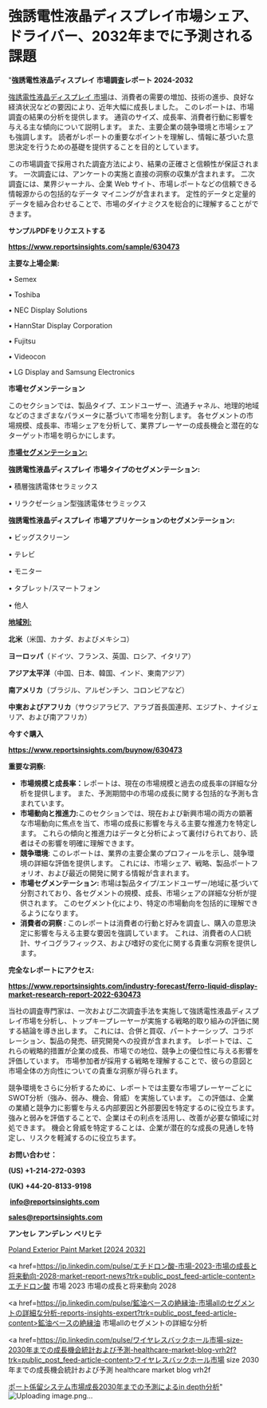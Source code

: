 # 強誘電性液晶ディスプレイ市場シェア、ドライバー、2032年までに予測される課題

"<strong>強誘電性液晶ディスプレイ 市場調査レポート 2024-2032</strong>

<a href=https://www.reportsinsights.com/sample/630473>強誘電性液晶ディスプレイ 市場</a>は、消費者の需要の増加、技術の進歩、良好な経済状況などの要因により、近年大幅に成長しました。 このレポートは、市場調査の結果の分析を提供します。 通貨のサイズ、成長率、消費者行動に影響を与える主な傾向について説明します。 また、主要企業の競争環境と市場シェアも強調します。 読者がレポートの重要なポイントを理解し、情報に基づいた意思決定を行うための基礎を提供することを目的としています。

この市場調査で採用された調査方法により、結果の正確さと信頼性が保証されます。 一次調査には、アンケートの実施と直接の洞察の収集が含まれます。 二次調査には、業界ジャーナル、企業 Web サイト、市場レポートなどの信頼できる情報源からの包括的なデータ マイニングが含まれます。 定性的データと定量的データを組み合わせることで、市場のダイナミクスを総合的に理解することができます。

<strong><b>サンプルPDFをリクエストする</b></strong>

<a href=https://www.reportsinsights.com/sample/630473><strong><u>https://www.reportsinsights.com/sample/630473</u></strong></a>

<strong>主要な上場企業:</strong>

• Semex

• Toshiba

• NEC Display Solutions

• HannStar Display Corporation

• Fujitsu

• Videocon

• LG Display and Samsung Electronics

<strong>市場セグメンテーション</strong>

このセクションでは、製品タイプ、エンドユーザー、流通チャネル、地理的地域などのさまざまなパラメータに基づいて市場を分割します。 各セグメントの市場規模、成長率、市場シェアを分析して、業界プレーヤーの成長機会と潜在的なターゲット市場を明らかにします。

<strong><u>市場セグメンテーション</u></strong><strong><u>:</u></strong>

<strong>強誘電性液晶ディスプレイ 市場タイプのセグメンテーション:</strong>

• 積層強誘電体セラミックス

• リラクゼーション型強誘電体セラミックス

<strong>強誘電性液晶ディスプレイ 市場アプリケーションのセグメンテーション:</strong>

• ビッグスクリーン

• テレビ

• モニター

• タブレット/スマートフォン

• 他人

<strong><u>地域別</u></strong><strong><u>:</u></strong>

<strong>北米</strong>（米国、カナダ、およびメキシコ）

<strong>ヨーロッパ</strong>（ドイツ、フランス、英国、ロシア、イタリア）

<strong>アジア太平洋</strong>（中国、日本、韓国、インド、東南アジア）

<strong>南アメリカ</strong>（ブラジル、アルゼンチン、コロンビアなど）

<strong>中東およびアフリカ</strong>（サウジアラビア、アラブ首長国連邦、エジプト、ナイジェリア、および南アフリカ）

<strong>今すぐ購入</strong>

<a href=https://www.reportsinsights.com/buynow/630473><strong><u>https://www.reportsinsights.com/buynow/630473</u></strong></a>

<strong>重要な洞察:</strong>
<ul>
  <li><strong>市場規模と成長率：</strong>レポートは、現在の市場規模と過去の成長率の詳細な分析を提供します。 また、予測期間中の市場の成長に関する包括的な予測も含まれています。</li>
  <li><strong>市場動向と推進力:</strong>このセクションでは、現在および新興市場の両方の顕著な市場動向に焦点を当て、市場の成長に影響を与える主要な推進力を特定します。 これらの傾向と推進力はデータと分析によって裏付けられており、読者はその影響を明確に理解できます。</li>
  <li><strong>競争環境</strong>: このレポートは、業界の主要企業のプロフィールを示し、競争環境の詳細な評価を提供します。 これには、市場シェア、戦略、製品ポートフォリオ、および最近の開発に関する情報が含まれます。</li>
  <li><strong>市場セグメンテーション: </strong>市場は製品タイプ/エンドユーザー/地域に基づいて分割されており、各セグメントの規模、成長、市場シェアの詳細な分析が提供されます。 このセグメント化により、特定の市場動向を包括的に理解できるようになります。</li>
  <li><strong>消費者の洞察 : </strong>このレポートは消費者の行動と好みを調査し、購入の意思決定に影響を与える主要な要因を強調しています。 これは、消費者の人口統計、サイコグラフィックス、および嗜好の変化に関する貴重な洞察を提供します。</li>
</ul>
<strong>完全なレポートにアクセス:</strong>

<a href=https://www.reportsinsights.com/industry-forecast/ferro-liquid-display-market-research-report-2022-630473><strong><u><b>https://www.reportsinsights.com/industry-forecast/ferro-liquid-display-market-research-report-2022-630473</b></u></strong></a>

当社の調査専門家は、一次および二次調査手法を実施して強誘電性液晶ディスプレイ市場を分析し、トップキープレーヤーが実施する戦略的取り組みの評価に関する結論を導き出します。 これには、合併と買収、パートナーシップ、コラボレーション、製品の発売、研究開発への投資が含まれます。 レポートでは、これらの戦略的措置が企業の成長、市場での地位、競争上の優位性に与える影響を評価しています。 市場参加者が採用する戦略を理解することで、彼らの意図と市場全体の方向性についての貴重な洞察が得られます。

競争環境をさらに分析するために、レポートでは主要な市場プレーヤーごとにSWOT分析（強み、弱み、機会、脅威）を実施しています。 この評価は、企業の業績と競争力に影響を与える内部要因と外部要因を特定するのに役立ちます。 強みと弱みを評価することで、企業はその利点を活用し、改善が必要な領域に対処できます。 機会と脅威を特定することは、企業が潜在的な成長の見通しを特定し、リスクを軽減するのに役立ちます。

<strong>お問い合わせ：</strong>

<strong>(US) +1-214-272-0393</strong>

<strong>(UK) +44-20-8133-9198</strong>

<strong> </strong><a href=info@reportsinsights.com><strong><u>info@reportsinsights.com</u></strong></a>

<a href=sales@reportsinsights.com><strong><u>sales@reportsinsights.com</u></strong></a>

<strong>アンセレ アンデレン ベリヒテ</strong>

<a href=https://www.linkedin.com/pulse/poland-exterior-paint-market-2024-strategical-weose/>Poland Exterior Paint Market [2024 2032]</a>

<a href=https://jp.linkedin.com/pulse/エチドロン酸-市場-2023-市場の成長と将来動向-2028-market-report-news?trk=public_post_feed-article-content>エチドロン酸 市場 2023 市場の成長と将来動向 2028</a>

<a href=https://jp.linkedin.com/pulse/鉱油ベースの絶縁油-市場allのセグメントの詳細な分析-reports-insights-expert?trk=public_post_feed-article-content>鉱油ベースの絶縁油 市場allのセグメントの詳細な分析</a>

<a href=https://jp.linkedin.com/pulse/ワイヤレスバックホール市場-size-2030年までの成長機会統計および予測-healthcare-market-blog-vrh2f?trk=public_post_feed-article-content>ワイヤレスバックホール市場 size 2030年までの成長機会統計および予測 healthcare market blog vrh2f</a>

<a href=https://www.linkedin.com/pulse/ポート係留システム市場成長2030年までの予測によるin-depth分析-community-market-research-z6cgf/>ポート係留システム市場成長2030年までの予測によるin depth分析</a>"
![Uploading image.png…]()
